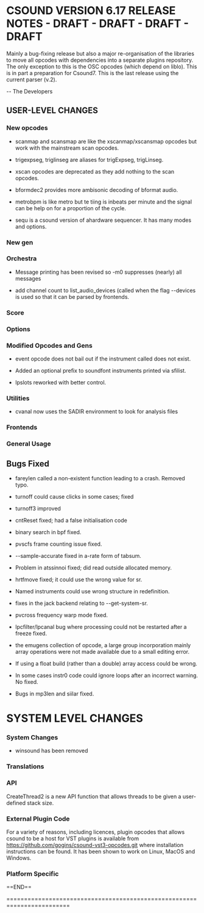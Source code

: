 
# CSOUND VERSION 6.17 RELEASE NOTES - DRAFT - DRAFT - DRAFT - DRAFT 

Mainly a bug-fixing release but also a major re-organisation of the
libraries to move all opcodes with dependencies into a separate plugins
repository. The only exception to this is the OSC opcodes (which
depend on liblo). This is in part a preparation for Csound7. This is
the last release using the current parser (v.2).

-- The Developers

## USER-LEVEL CHANGES

### New opcodes

- scanmap and scansmap are like the xscanmap/xscansmap opcodes but
  work with the mainstream scan opcodes.

- trigexpseg, triglinseg are aliases for trigExpseg, trigLinseg.

- xscan opcodes are deprecated as they add nothing to the scan opcodes.

- bformdec2 provides more ambisonic decoding of bformat audio.

- metrobpm is like metro but te tiing is inbeats per minute and the
  signal can be help on for a proportion of the cycle.

- sequ is a csound version of ahardware sequencer.  It has many modes and options.

### New gen

### Orchestra

- Message printing has been revised so -m0 suppresses (nearly) all
    messages

- add channel count to list_audio_devices (called when the flag
  --devices is used so that it can be parsed by frontends.

### Score

### Options

### Modified Opcodes and Gens

- event opcode does not bail out if the instrument called does not exist.

- Added an optional prefix to soundfont instruments printed via sfilist.

- lpslots reworked with better control.

### Utilities

- cvanal now uses the SADIR environment to look for analysis files

### Frontends

### General Usage

## Bugs Fixed

- fareylen called a non-existent function leading to a crash.  Removed typo.

- turnoff could cause clicks in some cases; fixed

- turnoff3 improved

- cntReset fixed; had a false initialisation code

- binary search in bpf fixed.

- pvscfs frame counting issue fixed.

- --sample-accurate fixed in a-rate form of tabsum.

- Problem in atssinnoi fixed; did read outside allocated memory.
  
- hrtfmove fixed; it could use the wrong value for sr.

- Named instruments could use wrong structure in redefinition.

- fixes in the jack backend relating to --get-system-sr.

- pvcross frequency warp mode fixed.

- lpcfilter/lpcanal bug where processing could not be restarted after
  a freeze fixed.

- the emugens collection of opcode, a large group incorporation mainly
  array operations were not made available due to a small editing
  error.

- If using a float build (rather than a double) array access could be
  wrong.

- In some cases instr0 code could ignore loops after an incorrect warning.  No fixed.

- Bugs in mp3len and siilar fixed.

# SYSTEM LEVEL CHANGES

### System Changes

- winsound has been removed

### Translations

### API

CreateThread2 is a new API function that allows threads to be given a
user-defined stack size.

### External Plugin Code

For a variety of reasons, including licences, plugin opcodes that
allows csound to be a host for VST plugins is available from
https://github.com/gogins/csound-vst3-opcodes.git where installation
instructions can be found.  It has been shown to work on Linux, MacOS
and Windows.


### Platform Specific

==END==
    
========================================================================




